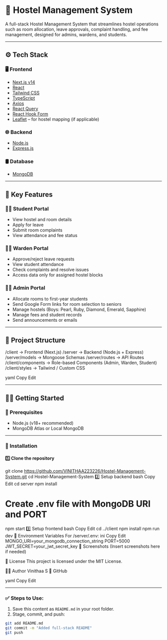 # 🏨 Hostel Management System

A full-stack Hostel Management System that streamlines hostel operations such as room allocation, leave approvals, complaint handling, and fee management, designed for admins, wardens, and students.

---

## ⚙️ Tech Stack

### 🖥️ Frontend
- [Next.js v14](https://nextjs.org/)
- [React](https://reactjs.org/)
- [Tailwind CSS](https://tailwindcss.com/)
- [TypeScript](https://www.typescriptlang.org/)
- [Axios](https://axios-http.com/)
- [React Query](https://tanstack.com/query)
- [React Hook Form](https://react-hook-form.com/)
- [Leaflet](https://leafletjs.com/) – for hostel mapping (if applicable)

### 🌐 Backend
- [Node.js](https://nodejs.org/)
- [Express.js](https://expressjs.com/)

### 🛢️ Database
- [MongoDB](https://www.mongodb.com/)

---

## 🎯 Key Features

### 👩‍🎓 Student Portal
- View hostel and room details
- Apply for leave
- Submit room complaints
- View attendance and fee status

### 🧑‍🏫 Warden Portal
- Approve/reject leave requests
- View student attendance
- Check complaints and resolve issues
- Access data only for assigned hostel blocks

### 👨‍💼 Admin Portal
- Allocate rooms to first-year students
- Send Google Form links for room selection to seniors
- Manage hostels (Boys: Pearl, Ruby, Diamond, Emerald, Sapphire)
- Manage fees and student records
- Send announcements or emails

---

## 📁 Project Structure

/client → Frontend (Next.js)
/server → Backend (Node.js + Express)
/server/models → Mongoose Schemas
/server/routes → API Routes
/client/components → Role-based Components (Admin, Warden, Student)
/client/styles → Tailwind / Custom CSS

yaml
Copy
Edit

---

## 🧑‍💻 Getting Started

### 🔧 Prerequisites
- Node.js (v18+ recommended)
- MongoDB Atlas or Local MongoDB

---

### 🚀 Installation

#### 1️⃣ Clone the repository

git clone https://github.com/VINITHAA223226/Hostel-Management-System.git
cd Hostel-Management-System
2️⃣ Setup backend
bash
Copy
Edit
cd server
npm install
# Create .env file with MongoDB URI and PORT
npm start
3️⃣ Setup frontend
bash
Copy
Edit
cd ../client
npm install
npm run dev
🔐 Environment Variables
For /server/.env:
ini
Copy
Edit
MONGO_URI=your_mongodb_connection_string
PORT=5000
JWT_SECRET=your_jwt_secret_key
📸 Screenshots
(Insert screenshots here if needed)

📄 License
This project is licensed under the MIT License.

🙋‍♀️ Author
Vinithaa S
📎 GitHub

yaml
Copy
Edit

---

### ✅ Steps to Use:
1. Save this content as `README.md` in your root folder.
2. Stage, commit, and push:

```bash
git add README.md
git commit -m "Added full-stack README"
git push
